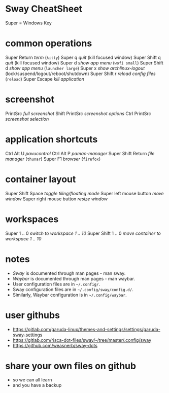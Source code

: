 # Sway CheatSheet #

  Super = Windows Key

# common operations
  Super          Return   *term* (`kitty`)
  Super          q        *quit* (kill focused window)
  Super   Shift  q        *quit* (kill focused window)
  Super          d        *show app menu* (`wofi small`)
  Super   Shift  d        *show app menu* (`launcher large`)
  Super          x        *show archlinux-logout* (lock/suspend/logout/reboot/shutdown)
  Super   Shift  r        *reload config files* (`reload`)
  Super          Escape   *kill application*

# screenshot
  PrintSrc		          *full screenshot*
  Shift  PrintSrc    	  *screenshot options*
  Ctrl   PrintSrc         *screenshot selection*

# application shortcuts
  Ctrl    Alt U           *pavucontrol*
  Ctrl    Alt P           *pamac-manager*
  Super   Shift  Return   *file manager* (`thunar`)
  Super   F1              *browser* (`firefox`)

# container layout
 
  Super   Shift   Space       *toggle tiling/floating mode*
  Super   left  mouse button  *move window*
  Super   right mouse button  *resize window*

# workspaces
  Super         1 .. 0    *switch to workspace 1 .. 10*
  Super  Shift  1 .. 0    *move container to workspace 1 .. 10*

# notes
  - *Sway* is documented through man pages - man sway.
  - *Waybar* is documented through man pages - man waybar. 
  - User configuration files are in `~/.config/`.
  - Sway configuration files are in `~/.config/sway/config.d/`.
  - Similarly, Waybar configuration is in `~/.config/waybar`.

# user githubs
  - https://gitlab.com/garuda-linux/themes-and-settings/settings/garuda-sway-settings
  - https://gitlab.com/risca-dot-files/sway/-/tree/master/.config/sway
  - https://github.com/weasnerb/sway-dots

# share your own files on github 
  - so we can all learn
  - and you have a backup
